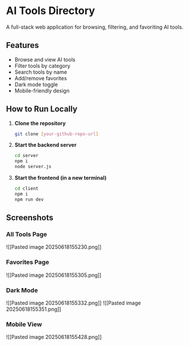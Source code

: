 # AI Tools Directory

A full-stack web application for browsing, filtering, and favoriting AI tools.

## Features

- Browse and view AI tools
- Filter tools by category
- Search tools by name
- Add/remove favorites
- Dark mode toggle
- Mobile-friendly design

## How to Run Locally

1. **Clone the repository**
    
    ```bash
    git clone [your-github-repo-url]
    ```
    
2. **Start the backend server**
    
    ```bash
    cd server
    npm i
    node server.js
    ```
    
3. **Start the frontend (in a new terminal)**
    
    ```bash
    cd client
    npm i
    npm run dev
    ```
    


## Screenshots

### All Tools Page

![[Pasted image 20250618155230.png]]

### Favorites Page

![[Pasted image 20250618155305.png]]

### Dark Mode

![[Pasted image 20250618155332.png]]
![[Pasted image 20250618155351.png]]

### Mobile View

![[Pasted image 20250618155428.png]]
